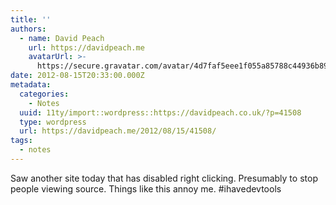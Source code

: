 ```yaml
---
title: ''
authors:
  - name: David Peach
    url: https://davidpeach.me
    avatarUrl: >-
      https://secure.gravatar.com/avatar/4d7faf5eee1f055a85788c44936b8995eaab6dfb004e7854ec747ccb272e91ee?s=96&d=mm&r=g
date: 2012-08-15T20:33:00.000Z
metadata:
  categories:
    - Notes
  uuid: 11ty/import::wordpress::https://davidpeach.co.uk/?p=41508
  type: wordpress
  url: https://davidpeach.me/2012/08/15/41508/
tags:
  - notes
---
```

Saw another site today that has disabled right clicking. Presumably to stop people viewing source. Things like this annoy me. #ihavedevtools